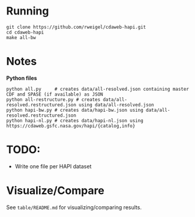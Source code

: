 # Running

```
git clone https://github.com/rweigel/cdaweb-hapi.git
cd cdaweb-hapi
make all-bw
```

# Notes

**Python files**

```
python all.py     # creates data/all-resolved.json containing master CDF and SPASE (if available) as JSON
python all-restructure.py # creates data/all-resolved.restructured.json using data/all-resolved.json
python hapi-bw.py # creates data/hapi-bw.json using data/all-resolved.restructured.json
python hapi-nl.py # creates data/hapi-nl.json using https://cdaweb.gsfc.nasa.gov/hapi/{catalog,info}
```

# TODO:

* Write one file per HAPI dataset

# Visualize/Compare

See `table/README.md` for visualizing/comparing results.
